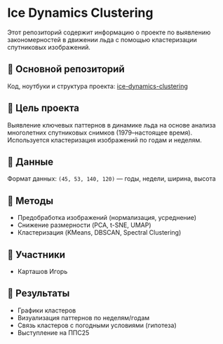 # Ice Dynamics Clustering 

Этот репозиторий содержит информацию о проекте по выявлению закономерностей в движении льда с помощью кластеризации спутниковых изображений.

## 🔗 Основной репозиторий

Код, ноутбуки и структура проекта: [ice-dynamics-clustering](https://github.com/LISA-ITMO/ice-dynamics-clustering)

## 🧊 Цель проекта

Выявление ключевых паттернов в динамике льда на основе анализа многолетних спутниковых снимков (1979–настоящее время). Используется кластеризация изображений по годам и неделям.

## 📁 Данные

Формат данных: `(45, 53, 140, 120)` — годы, недели, ширина, высота

## 🧠 Методы

- Предобработка изображений (нормализация, усреднение)
- Снижение размерности (PCA, t-SNE, UMAP)
- Кластеризация (KMeans, DBSCAN, Spectral Clustering)

## 👥 Участники

- Карташов Игорь

## 🧪 Результаты

- Графики кластеров
- Визуализация паттернов по неделям/годам
- Связь кластеров с погодными условиями (гипотеза)
- Выступление на ППС25
